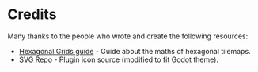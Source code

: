 # Credits

Many thanks to the people who wrote and create the following resources:

- [Hexagonal Grids guide](https://www.redblobgames.com/grids/hexagons/) - Guide about the maths of hexagonal tilemaps.
- [SVG Repo](https://www.svgrepo.com/svg/509997/hex-tiles) - Plugin icon source (modified to fit Godot theme).
